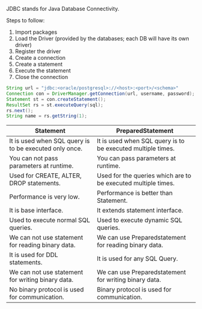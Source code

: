 JDBC stands for Java Database Connectivity.

Steps to follow: 
1. Import packages
2. Load the Driver (provided by the databases; each DB will have its own driver)
3. Register the driver
4. Create a connection
5. Create a statement
6. Execute the statement
7. Close the connection

```java
String url = "jdbc:<oracle/postgresql>://<host>:<port>/<schema>"
Connection con = DriverManager.getConnection(url, username, password);
Statement st = con.createStatement();
ResultSet rs = st.executeQuery(sql);
rs.next();
String name = rs.getString(1);
```

| Statement                                              | PreparedStatement                                             |
| ------------------------------------------------------ | ------------------------------------------------------------- |
| It is used when SQL query is to be executed only once. | It is used when SQL query is to be executed multiple times.   |
| You can not pass parameters at runtime.                | You can pass parameters at runtime.                           |
| Used for CREATE, ALTER, DROP statements.               | Used for the queries which are to be executed multiple times. |
| Performance is very low.                               | Performance is better than Statement.                         |
| It is base interface.                                  | It extends statement interface.                               |
| Used to execute normal SQL queries.                    | Used to execute dynamic SQL queries.                          |
| We can not use statement for reading binary data.      | We can use Preparedstatement for reading binary data.         |
| It is used for DDL statements.                         | It is used for any SQL Query.                                 |
| We can not use statement for writing binary data.      | We can use Preparedstatement for writing binary data.         |
| No binary protocol is used for communication.          | Binary protocol is used for communication.                    |